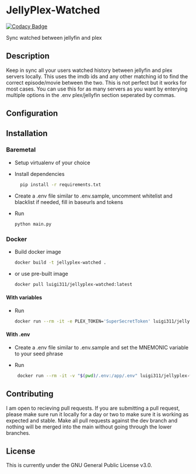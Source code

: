 # JellyPlex-Watched

[![Codacy Badge](https://app.codacy.com/project/badge/Grade/26b47c5db63942f28f02f207f692dc85)](https://www.codacy.com/gh/luigi311/JellyPlex-Watched/dashboard?utm_source=github.com&amp;utm_medium=referral&amp;utm_content=luigi311/JellyPlex-Watched&amp;utm_campaign=Badge_Grade)

Sync watched between jellyfin and plex

## Description

Keep in sync all your users watched history between jellyfin and plex servers locally. This uses the imdb ids and any other matching id to find the correct episode/movie between the two. This is not perfect but it works for most cases. You can use this for as many servers as you want by enterying multiple options in the .env plex/jellyfin section seperated by commas.

## Configuration



## Installation

### Baremetal

-   Setup virtualenv of your choice

-   Install dependencies

    ```bash
      pip install -r requirements.txt
    ```

-   Create a .env file similar to .env.sample, uncomment whitelist and blacklist if needed, fill in baseurls and tokens

-   Run

    ```bash
    python main.py
    ```

### Docker

-   Build docker image

    ```bash
    docker build -t jellyplex-watched .
    ```

-   or use pre-built image

    ```bash
    docker pull luigi311/jellyplex-watched:latest
    ```

#### With variables

-   Run

    ```bash
    docker run --rm -it -e PLEX_TOKEN='SuperSecretToken' luigi311/jellyplex-watched:latest
    ```

#### With .env

-   Create a .env file similar to .env.sample and set the MNEMONIC variable to your seed phrase

-   Run

    ```bash
     docker run --rm -it -v "$(pwd)/.env:/app/.env" luigi311/jellyplex-watched:latest
    ```

## Contributing

I am open to recieving pull requests. If you are submitting a pull request, please make sure run it locally for a day or two to make sure it is working as expected and stable. Make all pull requests against the dev branch and nothing will be merged into the main without going through the lower branches.

## License

This is currently under the GNU General Public License v3.0.
